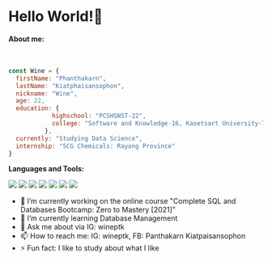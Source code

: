 <h1> Hello World!👋 </h1>

**About me:** </br>   
</br>

```javascript
const Wine = {
  firstName: "Phanthakarn",
  lastName: "Kiatphaisansophon",
  nickname: "Wine",
  age: 22,
  education: {
            highschool: "PCSHSNST-22",
            college: "Software and Knowledge-16, Kasetsart University-78",
          },
  currently: "Studying Data Science",
  internship: "SCG Chemicals: Rayong Province"
}
```

**Languages and Tools:** 
</br>   

<img src="https://img.shields.io/badge/python%20-%2314354C.svg?&style=for-the-badge&logo=python&logoColor=white"/> 
<img src="https://img.shields.io/badge/java-%23E34F26.svg?&style=for-the-badge&logo=java&logoColor=white"/>
<img src="https://img.shields.io/badge/Pandas-%23563D7C.svg?&style=for-the-badge&logo=pandas&logoColor=white"/>
<img src="https://img.shields.io/badge/SKLearn-%23ED8B00.svg?&style=for-the-badge&logo=scikit-learn&logoColor=white"/>
<img src="https://img.shields.io/badge/Pandas-%23563D7C.svg?&style=for-the-badge&logo=pandas&logoColor=white"/>
<img src="https://img.shields.io/badge/Tensorflow-%23E34F26.svg?&style=for-the-badge&logo=TensorFlow&logoColor=white"/>
<img src="https://img.shields.io/badge/Jupyter-%23ED8B00.svg?&style=for-the-badge&logo=Jupyter&logoColor=white"/>

- 🔭 I’m currently working on the online course "Complete SQL and Databases Bootcamp: Zero to Mastery [2021]"
- 🌱 I’m currently learning Database Management
- 💬 Ask me about via IG: wineptk
- 📫 How to reach me: IG: wineptk, FB: Panthakarn Kiatpaisansophon
- ⚡ Fun fact: I like to study about what I like
